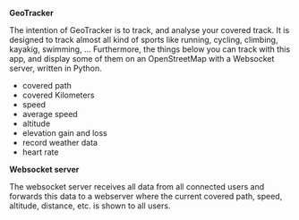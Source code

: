 **GeoTracker**

The intention of GeoTracker is to track, and analyse your covered track.
It is designed to track almost all kind of sports like running, cycling, climbing, kayakig, swimming, ...
Furthermore, the things below you can track with this app, and display some of them on an OpenStreetMap with a Websocket server, written in Python.

* covered path
* covered Kilometers
* speed
* average speed
* altitude
* elevation gain and loss
* record weather data
* heart rate

**Websocket server**

The websocket server receives all data from all connected users and forwards this data to a webserver where the current covered path, speed, altitude, distance, etc. is shown to all users.
